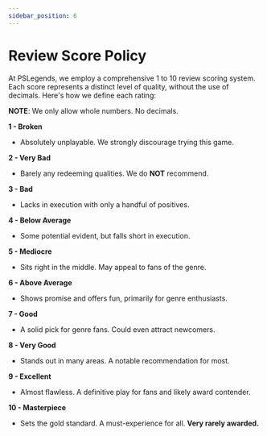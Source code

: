 ```yaml
---
sidebar_position: 6
---
```


# Review Score Policy

At PSLegends, we employ a comprehensive 1 to 10 review scoring system. Each score represents a distinct level of quality, without the use of decimals. Here's how we define each rating:

**NOTE**: We only allow whole numbers. No decimals.

**1 - Broken**
- Absolutely unplayable. We strongly discourage trying this game.

**2 - Very Bad**
- Barely any redeeming qualities. We do **NOT** recommend.

**3 - Bad**
- Lacks in execution with only a handful of positives.

**4 - Below Average**
- Some potential evident, but falls short in execution.

**5 - Mediocre**
- Sits right in the middle. May appeal to fans of the genre.

**6 - Above Average**
- Shows promise and offers fun, primarily for genre enthusiasts.

**7 - Good**
- A solid pick for genre fans. Could even attract newcomers.

**8 - Very Good**
- Stands out in many areas. A notable recommendation for most.

**9 - Excellent**
- Almost flawless. A definitive play for fans and likely award contender.

**10 - Masterpiece**
- Sets the gold standard. A must-experience for all. **Very rarely awarded.**

